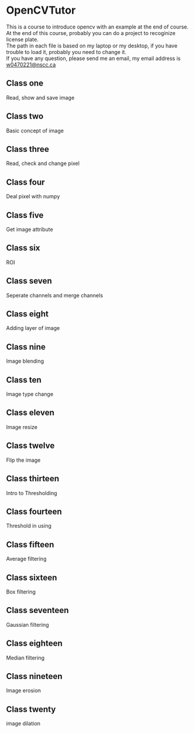 # OpenCVTutor
This is a course to introduce opencv with an example at the end of course.  
At the end of this course, probably you can do a project to recoginize license plate.  
The path in each file is based on my laptop or my desktop, if you have trouble to load it, probably you need to change it.  
If you have any question, please send me an email, my email address is w0470221@nscc.ca  

## Class one
Read, show and save image

## Class two
Basic concept of image

## Class three
Read, check and change pixel

## Class four
Deal pixel with numpy

## Class five
Get image attribute

## Class six
ROI

## Class seven
Seperate channels and merge channels

## Class eight
Adding layer of image

## Class nine
Image blending

## Class ten
Image type change

## Class eleven
Image resize

## Class twelve
Flip the image

## Class thirteen
Intro to Thresholding

## Class fourteen
Threshold in using

## Class fifteen
Average filtering

## Class sixteen
Box filtering

## Class seventeen
Gaussian filtering

## Class eighteen
Median filtering

## Class nineteen
Image erosion

## Class twenty
image dilation
